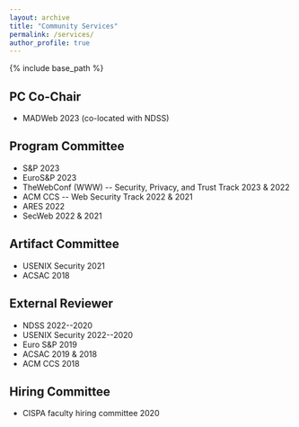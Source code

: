 ```yaml
---
layout: archive
title: "Community Services"
permalink: /services/
author_profile: true
---
```


{% include base_path %}


## PC Co-Chair
* MADWeb 2023 (co-located with NDSS)

## Program Committee

* S&P 2023
* EuroS&P 2023
* TheWebConf (WWW) -- Security, Privacy, and Trust Track 2023 & 2022
* ACM CCS -- Web Security Track 2022 & 2021
* ARES 2022
* SecWeb 2022 & 2021

## Artifact Committee

* USENIX Security 2021
* ACSAC 2018

## External Reviewer

* NDSS 2022--2020
* USENIX Security 2022--2020
* Euro S&P 2019
* ACSAC 2019 & 2018
* ACM CCS 2018

## Hiring Committee

* CISPA faculty hiring committee 2020